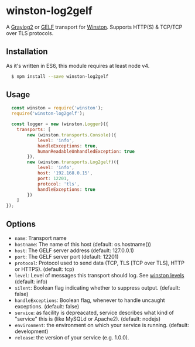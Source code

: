 # winston-log2gelf

A [Graylog2][0] or [GELF](http://docs.graylog.org/en/latest/pages/gelf.html) transport for [Winston][1]. Supports HTTP(S) & TCP/TCP over TLS protocols.

## Installation

As it's written in ES6, this module requires at least node v4.

``` sh
  $ npm install --save winston-log2gelf
```

## Usage
```javascript
  const winston = require('winston');
  require('winston-log2gelf');

  const logger = new (winston.Logger)({
    transports: [
        new (winston.transports.Console)({
            level: 'info',
            handleExceptions: true,
            humanReadableUnhandledException: true
        }),
        new (winston.transports.Log2gelf)({
            level: 'info',
            host: '192.168.0.15',
            port: 12201,
            protocol: 'tls',
            handleExceptions: true
        })
    ]
});

```


## Options

* `name`:  Transport name
* `hostname`: The name of this host (default: os.hostname())
* `host`: The GELF server address (default: 127.0.0.1)
* `port`: The GELF server port (default: 12201)
* `protocol`: Protocol used to send data (TCP, TLS [TCP over TLS], HTTP or HTTPS). (default: tcp)
* `level`: Level of messages this transport should log. See [winston levels](https://github.com/winstonjs/winston#logging-levels) (default: info)
* `silent`: Boolean flag indicating whether to suppress output. (default: false)
* `handleExceptions`: Boolean flag, whenever to handle uncaught exceptions. (default: false)
* `service`: as facility is depreacated, service describes what kind of "service" this is (like MySQLd or Apache2). (default: nodejs)
* `environment`: the environment on which your service is running. (default: development)
* `release`: the version of your service (e.g. 1.0.0).


[0]: https://www.graylog.org/
[1]: https://github.com/flatiron/winston
[2]: https://github.com/Wizcorp/node-graylog2
